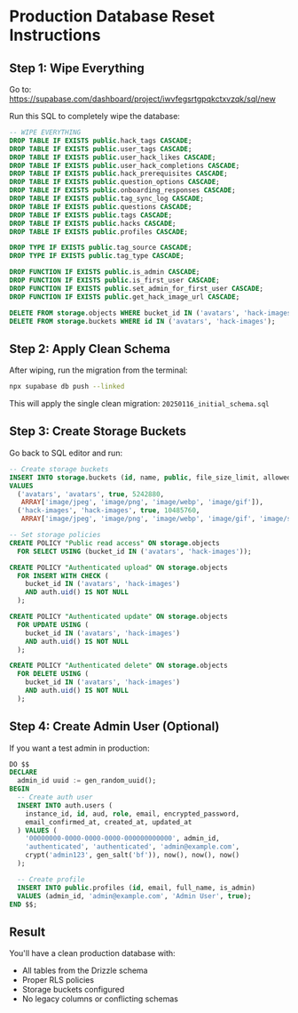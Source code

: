 # Production Database Reset Instructions

## Step 1: Wipe Everything
Go to: https://supabase.com/dashboard/project/iwvfegsrtgpqkctxvzqk/sql/new

Run this SQL to completely wipe the database:

```sql
-- WIPE EVERYTHING
DROP TABLE IF EXISTS public.hack_tags CASCADE;
DROP TABLE IF EXISTS public.user_tags CASCADE;
DROP TABLE IF EXISTS public.user_hack_likes CASCADE;
DROP TABLE IF EXISTS public.user_hack_completions CASCADE;
DROP TABLE IF EXISTS public.hack_prerequisites CASCADE;
DROP TABLE IF EXISTS public.question_options CASCADE;
DROP TABLE IF EXISTS public.onboarding_responses CASCADE;
DROP TABLE IF EXISTS public.tag_sync_log CASCADE;
DROP TABLE IF EXISTS public.questions CASCADE;
DROP TABLE IF EXISTS public.tags CASCADE;
DROP TABLE IF EXISTS public.hacks CASCADE;
DROP TABLE IF EXISTS public.profiles CASCADE;

DROP TYPE IF EXISTS public.tag_source CASCADE;
DROP TYPE IF EXISTS public.tag_type CASCADE;

DROP FUNCTION IF EXISTS public.is_admin CASCADE;
DROP FUNCTION IF EXISTS public.is_first_user CASCADE;
DROP FUNCTION IF EXISTS public.set_admin_for_first_user CASCADE;
DROP FUNCTION IF EXISTS public.get_hack_image_url CASCADE;

DELETE FROM storage.objects WHERE bucket_id IN ('avatars', 'hack-images');
DELETE FROM storage.buckets WHERE id IN ('avatars', 'hack-images');
```

## Step 2: Apply Clean Schema
After wiping, run the migration from the terminal:

```bash
npx supabase db push --linked
```

This will apply the single clean migration: `20250116_initial_schema.sql`

## Step 3: Create Storage Buckets
Go back to SQL editor and run:

```sql
-- Create storage buckets
INSERT INTO storage.buckets (id, name, public, file_size_limit, allowed_mime_types)
VALUES
  ('avatars', 'avatars', true, 5242880,
   ARRAY['image/jpeg', 'image/png', 'image/webp', 'image/gif']),
  ('hack-images', 'hack-images', true, 10485760,
   ARRAY['image/jpeg', 'image/png', 'image/webp', 'image/gif', 'image/svg+xml']);

-- Set storage policies
CREATE POLICY "Public read access" ON storage.objects
  FOR SELECT USING (bucket_id IN ('avatars', 'hack-images'));

CREATE POLICY "Authenticated upload" ON storage.objects
  FOR INSERT WITH CHECK (
    bucket_id IN ('avatars', 'hack-images')
    AND auth.uid() IS NOT NULL
  );

CREATE POLICY "Authenticated update" ON storage.objects
  FOR UPDATE USING (
    bucket_id IN ('avatars', 'hack-images')
    AND auth.uid() IS NOT NULL
  );

CREATE POLICY "Authenticated delete" ON storage.objects
  FOR DELETE USING (
    bucket_id IN ('avatars', 'hack-images')
    AND auth.uid() IS NOT NULL
  );
```

## Step 4: Create Admin User (Optional)
If you want a test admin in production:

```sql
DO $$
DECLARE
  admin_id uuid := gen_random_uuid();
BEGIN
  -- Create auth user
  INSERT INTO auth.users (
    instance_id, id, aud, role, email, encrypted_password,
    email_confirmed_at, created_at, updated_at
  ) VALUES (
    '00000000-0000-0000-0000-000000000000', admin_id,
    'authenticated', 'authenticated', 'admin@example.com',
    crypt('admin123', gen_salt('bf')), now(), now(), now()
  );

  -- Create profile
  INSERT INTO public.profiles (id, email, full_name, is_admin)
  VALUES (admin_id, 'admin@example.com', 'Admin User', true);
END $$;
```

## Result
You'll have a clean production database with:
- All tables from the Drizzle schema
- Proper RLS policies
- Storage buckets configured
- No legacy columns or conflicting schemas